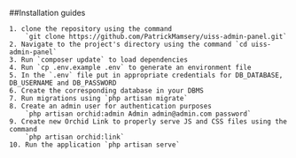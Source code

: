 ##Installation guides

    1. clone the repository using the command
        `git clone https://github.com/PatrickMamsery/uiss-admin-panel.git`
    2. Navigate to the project's directory using the command `cd uiss-admin-panel`
    3. Run `composer update` to load dependencies
    4. Run `cp .env.example .env` to generate an environment file
    5. In the `.env` file put in appropriate credentials for DB_DATABASE, DB_USERNAME and DB_PASSWORD
    6. Create the corresponding database in your DBMS
    7. Run migrations using `php artisan migrate`
    8. Create an admin user for authentication purposes
        `php artisan orchid:admin Admin admin@admin.com password`
    9. Create new Orchid Link to properly serve JS and CSS files using the command
        `php artisan orchid:link`
    10. Run the application `php artisan serve`

